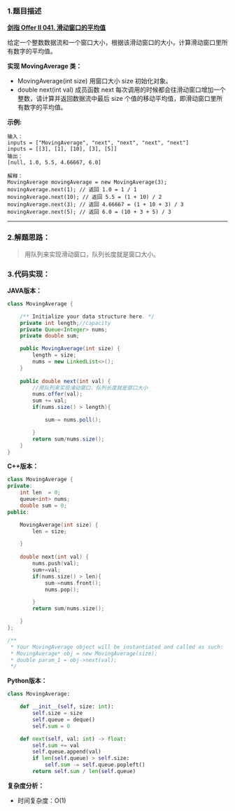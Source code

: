 ### 1.题目描述

 **[剑指 Offer II 041. 滑动窗口的平均值](https://leetcode-cn.com/problems/qIsx9U/)** 
 

 给定一个整数数据流和一个窗口大小，根据该滑动窗口的大小，计算滑动窗口里所有数字的平均值。

**实现 MovingAverage 类：**

- MovingAverage(int size) 用窗口大小 size 初始化对象。
- double next(int val) 成员函数 next 每次调用的时候都会往滑动窗口增加一个整数，请计算并返回数据流中最后 size 个值的移动平均值，即滑动窗口里所有数字的平均值。


 

**示例:**
```
输入：
inputs = ["MovingAverage", "next", "next", "next", "next"]
inputs = [[3], [1], [10], [3], [5]]
输出：
[null, 1.0, 5.5, 4.66667, 6.0]

解释：
MovingAverage movingAverage = new MovingAverage(3);
movingAverage.next(1); // 返回 1.0 = 1 / 1
movingAverage.next(10); // 返回 5.5 = (1 + 10) / 2
movingAverage.next(3); // 返回 4.66667 = (1 + 10 + 3) / 3
movingAverage.next(5); // 返回 6.0 = (10 + 3 + 5) / 3
```
-------------

### 2.解题思路：

>用队列来实现滑动窗口，队列长度就是窗口大小。

### 3.代码实现：

**JAVA版本：**
```Java
class MovingAverage {

    /** Initialize your data structure here. */
    private int length;//capacity
    private Queue<Integer> nums;
    private double sum;

    public MovingAverage(int size) {
        length = size;
        nums = new LinkedList<>();
    }
    
    public double next(int val) {
        //用队列来实现滑动窗口，队列长度就是窗口大小
        nums.offer(val);
        sum += val;
        if(nums.size() > length){

            sum-= nums.poll();

        }
        return sum/nums.size();
    }
}
```
**C++版本：**
```C++
class MovingAverage {
private:
    int len  = 0;
    queue<int> nums;
    double sum = 0;
public:

    MovingAverage(int size) {
        len = size;

    }
    
    double next(int val) {
        nums.push(val);
        sum+=val;
        if(nums.size() > len){
            sum-=nums.front();
            nums.pop();

        }
        return sum/nums.size();

    }
};

/**
 * Your MovingAverage object will be instantiated and called as such:
 * MovingAverage* obj = new MovingAverage(size);
 * double param_1 = obj->next(val);
 */
```

**Python版本：**

```Python
class MovingAverage:

    def __init__(self, size: int):
        self.size = size
        self.queue = deque()
        self.sum = 0

    def next(self, val: int) -> float:
        self.sum += val
        self.queue.append(val)
        if len(self.queue) > self.size:
            self.sum -= self.queue.popleft()
        return self.sum / len(self.queue)
```

**复杂度分析：**

- 时间复杂度：O(1)
